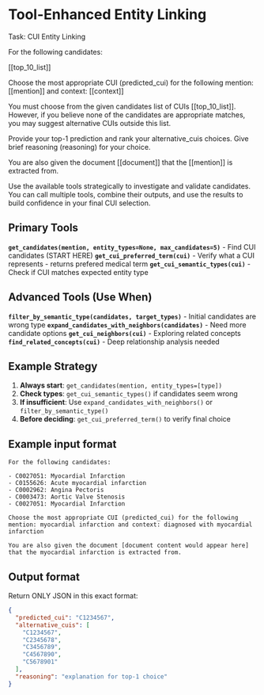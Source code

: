 # Tool-Enhanced Entity Linking

Task: CUI Entity Linking

For the following candidates:

[[top_10_list]]

Choose the most appropriate CUI (predicted_cui) for the following mention: [[mention]] and context: [[context]]

You must choose from the given candidates list of CUIs [[top_10_list]]. However, if you believe none of the candidates are appropriate matches, you may suggest alternative CUIs outside this list.

Provide your top-1 prediction and rank your alternative_cuis choices. Give brief reasoning (reasoning) for your choice.

You are also given the document [[document]] that the [[mention]] is extracted from.

Use the available tools strategically to investigate and validate candidates. You can call multiple tools, combine their outputs, and use the results to build confidence in your final CUI selection.

## Primary Tools

**`get_candidates(mention, entity_types=None, max_candidates=5)`** - Find CUI candidates (START HERE)
**`get_cui_preferred_term(cui)`** - Verify what a CUI represents - returns prefered medical term
**`get_cui_semantic_types(cui)`** - Check if CUI matches expected entity type

## Advanced Tools (Use When)

**`filter_by_semantic_type(candidates, target_types)`** - Initial candidates are wrong type
**`expand_candidates_with_neighbors(candidates)`** - Need more candidate options
**`get_cui_neighbors(cui)`** - Exploring related concepts
**`find_related_concepts(cui)`** - Deep relationship analysis needed

## Example Strategy

1. **Always start**: `get_candidates(mention, entity_types=[type])`
2. **Check types**: `get_cui_semantic_types()` if candidates seem wrong
3. **If insufficient**: Use `expand_candidates_with_neighbors()` or `filter_by_semantic_type()`
4. **Before deciding**: `get_cui_preferred_term()` to verify final choice

## Example input format

```
For the following candidates:

- C0027051: Myocardial Infarction
- C0155626: Acute myocardial infarction
- C0002962: Angina Pectoris
- C0003473: Aortic Valve Stenosis
- C0027051: Myocardial Infarction

Choose the most appropriate CUI (predicted_cui) for the following mention: myocardial infarction and context: diagnosed with myocardial infarction

You are also given the document [document content would appear here] that the myocardial infarction is extracted from.
```

## Output format

Return ONLY JSON in this exact format:

```json
{
  "predicted_cui": "C1234567",
  "alternative_cuis": [
    "C1234567",
    "C2345678",
    "C3456789",
    "C4567890",
    "C5678901"
  ],
  "reasoning": "explanation for top-1 choice"
}
```
